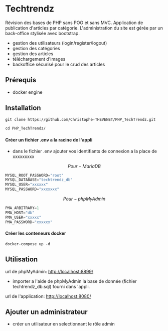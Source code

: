 # Techtrendz   
Révision des bases de PHP sans POO et sans MVC.
Application de publication d'articles par catégorie. L'administration du site est gérée par un back-office stylisée avec bootstrap.

- gestion des utilisateurs (login/register/logout)
- gestion des catégories
- gestion des articles
- téléchargement d'images
- backoffice sécurisé pour le crud des articles

## Prérequis

* docker engine
  
## Installation


```markdown
git clone https://github.com/Christophe-THEVENET/PHP_TechTrendz.git
```

```markdown
cd PHP_TechTrendz/
```

#### Créer un fichier .env a la racine de l'appli
- dans le fichier .env ajouter vos identifiants de connexion a la place de xxxxxxxxx

$$
Pour-MariaDB
$$

```python
MYSQL_ROOT_PASSWORD="root"
MYSQL_DATABASE="techtrendz_db"
MYSQL_USER="xxxxxx"
MYSQL_PASSWORD="xxxxxxx"
```
$$
Pour-phpMyAdmin
$$

```python
PMA_ARBITRARY=1
PMA_HOST="db"
PMA_USER="xxxxx"
PMA_PASSWORD="xxxxxx"
```

#### Créer les conteneurs docker


`docker-compose up -d`
## Utilisation


url de phpMyAdmin:
<a href="http://localhost:8899/" target="_blank">http://localhost:8899/</a>



- importer a l'aide de phpMyAdmin la base de donnée (fichier techtrendz_db.sql) fourni dans 'appli.

url de l'application:
<a href="http://localhost:8080/" target="_blank">http://localhost:8080/</a>


## Ajouter un administrateur

* créer un utilisateur en selectionnant le rôle admin
